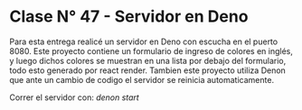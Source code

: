 # Clase N° 47 - Servidor en Deno

Para esta entrega realicé un servidor en Deno con escucha en el puerto 8080. Este proyecto contiene un formulario de ingreso de colores en inglés, y luego dichos colores se muestran en una lista por debajo del formulario, todo esto generado por react render. Tambien este proyecto utiliza Denon que ante un cambio de codigo el servidor se reinicia automaticamente.

Correr el servidor con: *denon start*
